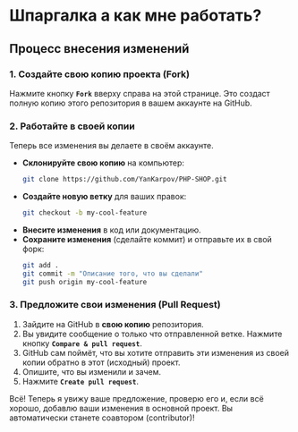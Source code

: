# Шпаргалка а как мне работать?
## Процесс внесения изменений

### 1. Создайте свою копию проекта (Fork)
Нажмите кнопку **`Fork`** вверху справа на этой странице.
Это создаст полную копию этого репозитория в вашем аккаунте на GitHub.


### 2. Работайте в своей копии
Теперь все изменения вы делаете в своём аккаунте.

*   **Склонируйте свою копию** на компьютер:
    ```bash
    git clone https://github.com/YanKarpov/PHP-SHOP.git
    ```
*   **Создайте новую ветку** для ваших правок:
    ```bash
    git checkout -b my-cool-feature
    ```
*   **Внесите изменения** в код или документацию.
*   **Сохраните изменения** (сделайте коммит) и отправьте их в свой форк:
    ```bash
    git add .
    git commit -m "Описание того, что вы сделали"
    git push origin my-cool-feature
    ```

### 3. Предложите свои изменения (Pull Request)
1.  Зайдите на GitHub в **свою копию** репозитория.
2.  Вы увидите сообщение о только что отправленной ветке. Нажмите кнопку **`Compare & pull request`**.
3.  GitHub сам поймёт, что вы хотите отправить эти изменения из своей копии обратно в этот (исходный) проект.
4.  Опишите, что вы изменили и зачем.
5.  Нажмите **`Create pull request`**.

Всё! Теперь я увижу ваше предложение, проверю его и, если всё хорошо, добавлю ваши изменения в основной проект. Вы автоматически станете соавтором (contributor)!




